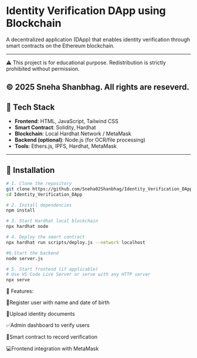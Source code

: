 # Identity Verification DApp using Blockchain

A decentralized application (DApp) that enables identity verification through smart contracts on the Ethereum blockchain.

---

⚠️ This project is for educational purpose. Redistribution is strictly prohibited without permission.
## ©️ 2025 Sneha Shanbhag. All rights are reseverd.


## 🧱 Tech Stack

- **Frontend**: HTML, JavaScript, Tailwind CSS
- **Smart Contract**: Solidity, Hardhat
- **Blockchain**: Local Hardhat Network / MetaMask
- **Backend (optional)**: Node.js (for OCR/file processing)
- **Tools**: Ethers.js, IPFS, Hardhat, MetaMask

---

## 🚀 Installation

```bash
# 1. Clone the repository
git clone https://github.com/Sneha02Shanbhag/Identity_Verification_DApp.git
cd Identity_Verification_DApp

# 2. Install dependencies
npm install

# 3. Start Hardhat local blockchain
npx hardhat node

# 4. Deploy the smart contract
npx hardhat run scripts/deploy.js --network localhost

#6.Start the backend
node server.js

# 5. Start frontend (if applicable)
# Use VS Code Live Server or serve with any HTTP server
npx serve
```
🔐 Features:

🔘Register user with name and date of birth

📁Upload identity documents

✅Admin dashboard to verify users

🔐Smart contract to record verification

💻Frontend integration with MetaMask

